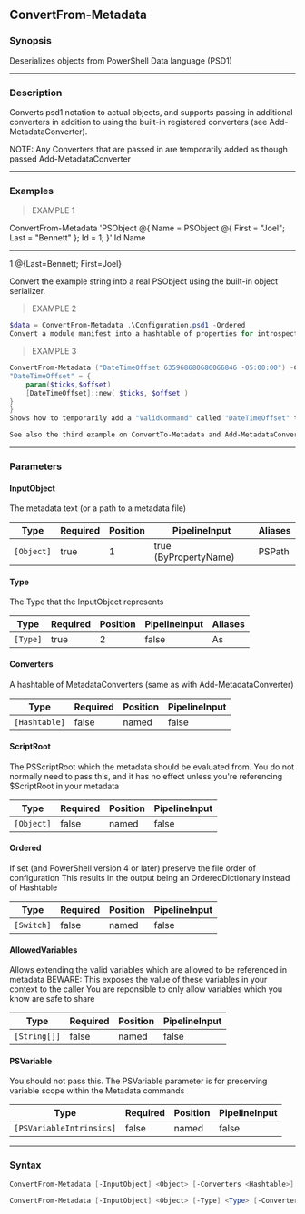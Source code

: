 ConvertFrom-Metadata
--------------------

### Synopsis
Deserializes objects from PowerShell Data language (PSD1)

---

### Description

Converts psd1 notation to actual objects, and supports passing in additional converters
in addition to using the built-in registered converters (see Add-MetadataConverter).

NOTE: Any Converters that are passed in are temporarily added as though passed Add-MetadataConverter

---

### Examples
> EXAMPLE 1

ConvertFrom-Metadata 'PSObject @{ Name = PSObject @{ First = "Joel"; Last = "Bennett" }; Id = 1; }'
Id Name
-- ----
1 @{Last=Bennett; First=Joel}

Convert the example string into a real PSObject using the built-in object serializer.
> EXAMPLE 2

```PowerShell
$data = ConvertFrom-Metadata .\Configuration.psd1 -Ordered
Convert a module manifest into a hashtable of properties for introspection, preserving the order in the file
```
> EXAMPLE 3

```PowerShell
ConvertFrom-Metadata ("DateTimeOffset 635968680686066846 -05:00:00") -Converters @{
"DateTimeOffset" = {
    param($ticks,$offset)
    [DateTimeOffset]::new( $ticks, $offset )
}
}
Shows how to temporarily add a "ValidCommand" called "DateTimeOffset" to support extra data types in the metadata.

See also the third example on ConvertTo-Metadata and Add-MetadataConverter
```

---

### Parameters
#### **InputObject**
The metadata text (or a path to a metadata file)

|Type      |Required|Position|PipelineInput        |Aliases|
|----------|--------|--------|---------------------|-------|
|`[Object]`|true    |1       |true (ByPropertyName)|PSPath |

#### **Type**
The Type that the InputObject represents

|Type    |Required|Position|PipelineInput|Aliases|
|--------|--------|--------|-------------|-------|
|`[Type]`|true    |2       |false        |As     |

#### **Converters**
A hashtable of MetadataConverters (same as with Add-MetadataConverter)

|Type         |Required|Position|PipelineInput|
|-------------|--------|--------|-------------|
|`[Hashtable]`|false   |named   |false        |

#### **ScriptRoot**
The PSScriptRoot which the metadata should be evaluated from.
You do not normally need to pass this, and it has no effect unless
you're referencing $ScriptRoot in your metadata

|Type      |Required|Position|PipelineInput|
|----------|--------|--------|-------------|
|`[Object]`|false   |named   |false        |

#### **Ordered**
If set (and PowerShell version 4 or later) preserve the file order of configuration
This results in the output being an OrderedDictionary instead of Hashtable

|Type      |Required|Position|PipelineInput|
|----------|--------|--------|-------------|
|`[Switch]`|false   |named   |false        |

#### **AllowedVariables**
Allows extending the valid variables which are allowed to be referenced in metadata
BEWARE: This exposes the value of these variables in your context to the caller
You are reponsible to only allow variables which you know are safe to share

|Type        |Required|Position|PipelineInput|
|------------|--------|--------|-------------|
|`[String[]]`|false   |named   |false        |

#### **PSVariable**
You should not pass this.
The PSVariable parameter is for preserving variable scope within the Metadata commands

|Type                    |Required|Position|PipelineInput|
|------------------------|--------|--------|-------------|
|`[PSVariableIntrinsics]`|false   |named   |false        |

---

### Syntax
```PowerShell
ConvertFrom-Metadata [-InputObject] <Object> [-Converters <Hashtable>] [-ScriptRoot <Object>] [-Ordered] [-AllowedVariables <String[]>] [-PSVariable <PSVariableIntrinsics>] [<CommonParameters>]
```
```PowerShell
ConvertFrom-Metadata [-InputObject] <Object> [-Type] <Type> [-Converters <Hashtable>] [-ScriptRoot <Object>] [-Ordered] [-AllowedVariables <String[]>] [-PSVariable <PSVariableIntrinsics>] [<CommonParameters>]
```
